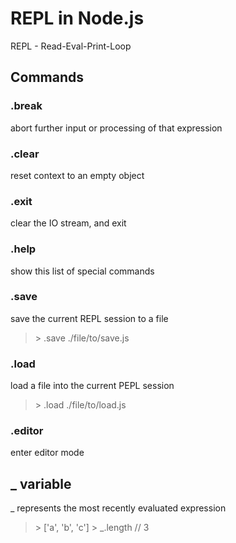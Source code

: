 # REPL in Node.js

REPL - Read-Eval-Print-Loop

## Commands
### .break
abort further input or processing of that expression
### .clear
reset context to an empty object
### .exit
clear the IO stream, and exit
### .help
show this list of special commands
### .save
save the current REPL session to a file 

> \> .save ./file/to/save.js
### .load
load a file into the current PEPL session 
> \> .load ./file/to/load.js

### .editor
enter editor mode

## _ variable
_ represents the most recently evaluated expression 

> \> ['a', 'b', 'c']
> \> _.length // 3

